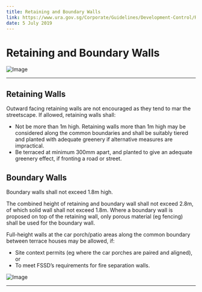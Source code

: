 ```yaml
---
title: Retaining and Boundary Walls
link: https://www.ura.gov.sg/Corporate/Guidelines/Development-Control/Residential/Terrace/Retaining-Walls
date: 5 July 2019
---
```


# Retaining and Boundary Walls

![Image](https://www.ura.gov.sg/-/media/Corporate/Guidelines/Development-control/Flats-Condominiums/F14_Retaining_Wall_1m.jpg?h=100%2525&w=100%2525)

---

## Retaining Walls

Outward facing retaining walls are not encouraged as they tend to mar the streetscape. If allowed, retaining walls shall:

- Not be more than 1m high. Retaining walls more than 1m high may be considered along the common boundaries and shall be suitably tiered and planted with adequate greenery if alternative measures are impractical.
- Be terraced at minimum 300mm apart, and planted to give an adequate greenery effect, if fronting a road or street.

## Boundary Walls

Boundary walls shall not exceed 1.8m high.

The combined height of retaining and boundary wall shall not exceed 2.8m, of which solid wall shall not exceed 1.8m. Where a boundary wall is proposed on top of the retaining wall, only porous material (eg fencing) shall be used for the boundary wall.

Full-height walls at the car porch/patio areas along the common boundary between terrace houses may be allowed, if:
- Site context permits (eg where the car porches are paired and aligned), or
- To meet FSSD’s requirements for fire separation walls.

![Image](https://www.ura.gov.sg/-/media/Corporate/Guidelines/Development-control/Landed-Housing/TH05_Fire_Separation_Wall.jpg?h=100%25&w=100%25)

---


